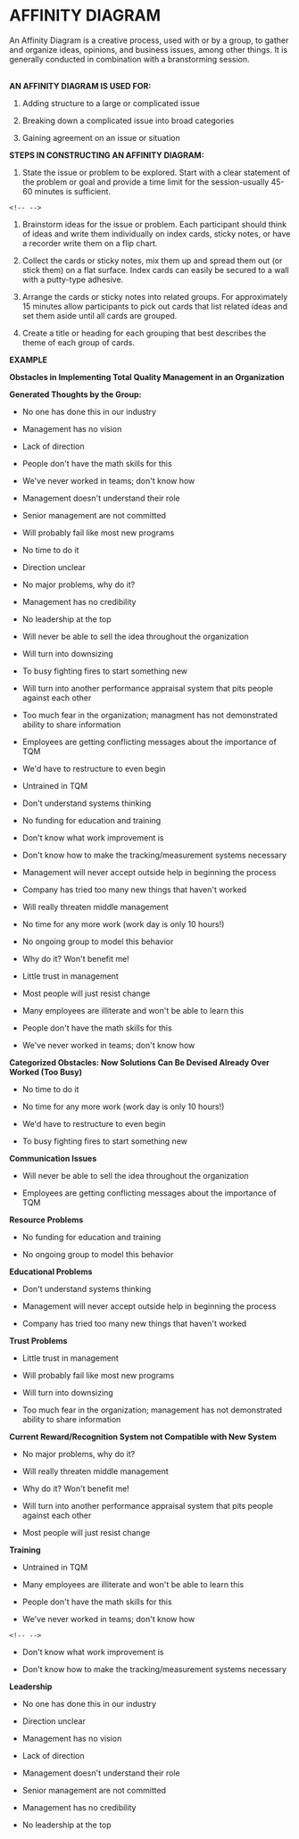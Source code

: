 # AFFINITY DIAGRAM

An Affinity Diagram is a creative process, used with or by a group, to
gather and organize ideas, opinions, and business issues, among other
things. It is generally conducted in combination with a branstorming
session.

\
**AN AFFINITY DIAGRAM IS USED FOR:**

1.  Adding structure to a large or complicated issue

2.  Breaking down a complicated issue into broad categories

3.  Gaining agreement on an issue or situation

**STEPS IN CONSTRUCTING AN AFFINITY DIAGRAM:**

1.  State the issue or problem to be explored. Start with a clear
    statement of the problem or goal and provide a time limit for the
    session-usually 45-60 minutes is sufficient.

```{=html}
<!-- -->
```
1.  Brainstorm ideas for the issue or problem. Each participant should
    think of ideas and write them individually on index cards, sticky
    notes, or have a recorder write them on a flip chart.

2.  Collect the cards or sticky notes, mix them up and spread them out
    (or stick them) on a flat surface. Index cards can easily be secured
    to a wall with a putty-type adhesive.

3.  Arrange the cards or sticky notes into related groups. For
    approximately 15 minutes allow participants to pick out cards that
    list related ideas and set them aside until all cards are grouped.

4.  Create a title or heading for each grouping that best describes the
    theme of each group of cards.

**EXAMPLE**

**Obstacles in Implementing Total Quality Management in an
Organization**

**Generated Thoughts by the Group:**

-   No one has done this in our industry

-   Management has no vision

-   Lack of direction

-   People don\'t have the math skills for this

-   We\'ve never worked in teams; don\'t know how

-   Management doesn\'t understand their role

-   Senior management are not committed

-   Will probably fail like most new programs

-   No time to do it

-   Direction unclear

-   No major problems, why do it?

-   Management has no credibility

-   No leadership at the top

-   Will never be able to sell the idea throughout the organization

-   Will turn into downsizing

-   To busy fighting fires to start something new

-   Will turn into another performance appraisal system that pits people
    against each other

-   Too much fear in the organization; managment has not demonstrated
    ability to share information

-   Employees are getting conflicting messages about the importance of
    TQM

-   We\'d have to restructure to even begin

-   Untrained in TQM

-   Don\'t understand systems thinking

-   No funding for education and training

-   Don\'t know what work improvement is

-   Don\'t know how to make the tracking/measurement systems necessary

-   Management will never accept outside help in beginning the process

-   Company has tried too many new things that haven\'t worked

-   Will really threaten middle management

-   No time for any more work (work day is only 10 hours!)

-   No ongoing group to model this behavior

-   Why do it? Won\'t benefit me!

-   Little trust in management

-   Most people will just resist change

-   Many employees are illiterate and won\'t be able to learn this

-   People don\'t have the math skills for this

-   We\'ve never worked in teams; don\'t know how

**Categorized Obstacles: Now Solutions Can Be Devised Already Over
Worked (Too Busy)**

-   No time to do it

-   No time for any more work (work day is only 10 hours!)

-   We\'d have to restructure to even begin

-   To busy fighting fires to start something new

**Communication Issues**

-   Will never be able to sell the idea throughout the organization

-   Employees are getting conflicting messages about the importance of
    TQM

**Resource Problems**

-   No funding for education and training

-   No ongoing group to model this behavior

**Educational Problems**

-   Don\'t understand systems thinking

-   Management will never accept outside help in beginning the process

-   Company has tried too many new things that haven\'t worked

**Trust Problems**

-   Little trust in management

-   Will probably fail like most new programs

-   Will turn into downsizing

-   Too much fear in the organization; management has not demonstrated
    ability to share information

**Current Reward/Recognition System not Compatible with New System**

-   No major problems, why do it?

-   Will really threaten middle management

-   Why do it? Won\'t benefit me!

-   Will turn into another performance appraisal system that pits people
    against each other

-   Most people will just resist change

**Training**

-   Untrained in TQM

-   Many employees are illiterate and won\'t be able to learn this

-   People don\'t have the math skills for this

-   We\'ve never worked in teams; don\'t know how

```{=html}
<!-- -->
```
-   Don\'t know what work improvement is

-   Don\'t know how to make the tracking/measurement systems necessary

**Leadership**

-   No one has done this in our industry

-   Direction unclear

-   Management has no vision

-   Lack of direction

-   Management doesn\'t understand their role

-   Senior management are not committed

-   Management has no credibility

-   No leadership at the top
